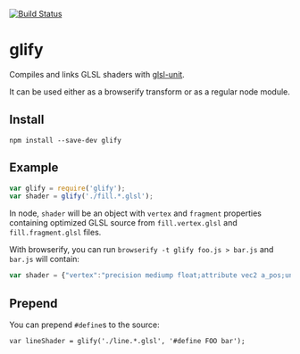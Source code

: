 [![Build Status](https://travis-ci.org/mapbox/glify.svg)](https://travis-ci.org/mapbox/glify)

# glify

Compiles and links GLSL shaders with [glsl-unit](https://code.google.com/p/glsl-unit/).

It can be used either as a browserify transform or as a regular node module.

## Install

    npm install --save-dev glify

## Example

```js
var glify = require('glify');
var shader = glify('./fill.*.glsl');
```

In node, `shader` will be an object with `vertex` and `fragment` properties containing
optimized GLSL source from `fill.vertex.glsl` and `fill.fragment.glsl` files.

With browserify, you can run `browserify -t glify foo.js > bar.js` and `bar.js` will
contain:

```js
var shader = {"vertex":"precision mediump float;attribute vec2 a_pos;uniform mat4 u_posmatrix;void main(){gl_Position=u_posmatrix*vec4(a_pos,0,1);gl_PointSize=2.;}","fragment":"precision mediump float;uniform vec4 u_color;void main(){gl_FragColor=u_color;}"};
```

## Prepend

You can prepend `#define`s to the source:

```
var lineShader = glify('./line.*.glsl', '#define FOO bar');
```
